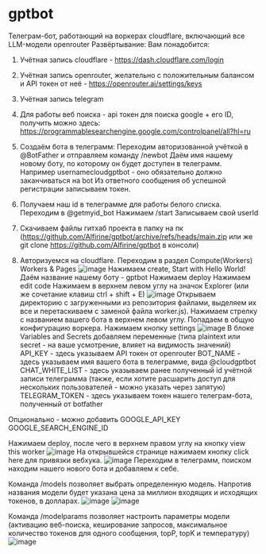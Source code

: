 # gptbot
Телеграм-бот, работающий на воркерах cloudflare, включающий все LLM-модели openrouter
Развёртывание:
Вам понадобится:
1. Учётная запись cloudflare - https://dash.cloudflare.com/login
2. Учётная запись openrouter, желательно с положительным балансом и API токен от неё - https://openrouter.ai/settings/keys
3. Учётная запись telegram
4. Для работы веб поиска - api токен для поиска google + его ID, получить можно здесь: https://programmablesearchengine.google.com/controlpanel/all?hl=ru

1. Создаём бота в телеграмм:
Переходим авторизованной учёткой в @BotFather и отправляем команду /newbot
Даём имя нашему новому боту, по которому он будет доступен в телеграмм. Например usernamecloudgptbot - оно обязательно должно заканчиваться на bot
Из ответного сообщения об успешной регистрации записываем токен.
2. Получаем наш id в телеграмме для работы белого списка. Переходим в @getmyid_bot
Нажимаем  /start
Записываем свой userId
3. Скачиваем файлы гитхаб проекта в папку на пк (https://github.com/Alfirine/gptbot/archive/refs/heads/main.zip или же git clone https://github.com/Alfirine/gptbot в консоли)
4. Авторизуемся на cloudflare. Переходим в раздел Compute(Workers) Workers & Pages
![image](https://github.com/user-attachments/assets/8a7b8b64-738a-4282-8a9a-cbc28c19927c)
Нажимаем create, Start with Hello World!
Даём название нашему боту - gptbot
Нажимаем deploy
Нажимаем edit code
Нажимаем в верхнем левом углу на значок Explorer (или же сочетание клавиш ctrl + shift + E)
![image](https://github.com/user-attachments/assets/2f0b1142-7cd9-44ba-ac24-bf498601b998)
Открываем директорию с загруженными из репозитория файлами, выделяем их все и перетаскиваем с заменой файла worker.js). 
Нажимаем стрелку с названием вашего бота в верхнем левом углу. Попадаем в общую конфигурацию воркера. Нажимаем кнопку settings
![image](https://github.com/user-attachments/assets/b7d38186-0adf-4ac1-966d-93faeeb36e7d)
В блоке Variables and Secrets добавляем переменные (типа plaintext или secret - на ваше усмотрение, влияет на видимость значений)
API_KEY - здесь указываем API токен от openrouter
BOT_NAME - здесь указываем имя вашего бота в телеграмме, вида @cloudgptbot
CHAT_WHITE_LIST - здесь указываем ранее полученный id учётной записи телеграмма (также, если хотите расшарить доступ для нескольких пользователей - можно указать через запятую)
TELEGRAM_TOKEN - здесь указываем токен нашего телеграм-бота, полученный от botfather

Опционально - можно добавить
GOOGLE_API_KEY
GOOGLE_SEARCH_ENGINE_ID

Нажимаем deploy, после чего в верхнем правом углу на кнопку view this worker
![image](https://github.com/user-attachments/assets/109aff9a-29ea-4b72-b02f-1ecddda875bb)
На открывшейся странице нажимаем кнопку click here для привязки вебхука.
![image](https://github.com/user-attachments/assets/d23db72c-0e4f-4f1d-914d-5b1db27431ea)
Переходим в телеграмм, поиском находим нашего нового бота и добавляем к себе. 

Команда /models позволяет выбрать определенную модель. Напротив названия модели будет указана цена за миллион входящих и исходящих токенов, в долларах.
![image](https://github.com/user-attachments/assets/beb43bf6-4f85-4385-a13c-668993baf163)
![image](https://github.com/user-attachments/assets/6c7e517e-0621-49c0-b365-86dd1da8c653)

Команда /modelparams позволяет настроить параметры модели (активацию веб-поиска, кеширование запросов, максимальное количество токенов для одного сообщения, topP, topK и температуру)
![image](https://github.com/user-attachments/assets/5f3526c8-ec0a-4d60-ab28-ac531d5aa81a)

